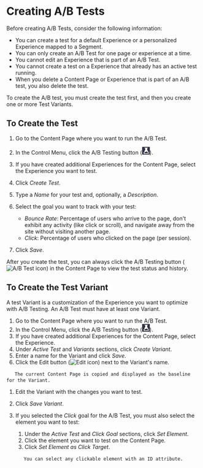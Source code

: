 # Creating A/B Tests

Before creating A/B Tests, consider the following information:

- You can create a test for a default Experience or a personalized Experience mapped to a Segment.
- You can only create an A/B Test for one page or experience at a time.
- You cannot edit an Experience that is part of an A/B Test.
- You cannot create a test on a Experience that already has an active test running.
- When you delete a Content Page or Experience that is part of an A/B test, you also delete the test.

To create the A/B test, you must create the test first, and then you create one or more Test Variants.

## To Create the Test

1. Go to the Content Page where you want to run the A/B Test.
1. In the Control Menu, click the A/B Testing button (![A/B Test icon](../../../images/icon-ab-testing.png)).
1. If you have created additional Experiences for the Content Page, select the Experience you want to test.
1. Click *Create Test*.
1. Type a *Name* for your test and, optionally, a *Description*.
1. Select the goal you want to track with your test:

   - *Bounce Rate*: Percentage of users who arrive to the page, don't exhibit any activity (like click or scroll), and navigate away from the site without visiting another page.
   - *Click*: Percentage of users who clicked on the page (per session).

1. Click *Save*.

After you create the test, you can always click the A/B Testing button (![A/B Test icon](../../../../images/icon-ab-testing.png)) in the Content Page to view the test status and history.

## To Create the Test Variant

A test Variant is a customization of the Experience you want to optimize with A/B Testing. An A/B Test must have at least one Variant.

1. Go to the Content Page where you want to run the A/B Test.
1. In the Control Menu, click the A/B Testing button (![A/B Test icon](../../../images/icon-ab-testing.png)).
1. If you have created additional Experiences for the Content Page, select the Experience.
1. Under *Active Test* and *Variants* sections, click *Create Variant*.
1. Enter a name for the Variant and click *Save*.
1. Click the Edit button (![Edit icon](../../../images/icon-edit.png)) next to the Variant's name.

```note::
   The current Content Page is copied and displayed as the baseline for the Variant.
```

1. Edit the Variant with the changes you want to test.
1. Click *Save Variant*.
1. If you selected the *Click* goal for the A/B Test, you must also select the element you want to test:
    1. Under the *Active Test* and *Click Goal* sections, click *Set Element*.
    1. Click the element you want to test on the Content Page.
    1. Click *Set Element as Click Target*.
    
    ```note::
       You can select any clickable element with an ID attribute.
    ```
